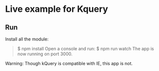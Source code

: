 # Live example for Kquery

## Run
Install all the module: 
> $ npm install
Open a console and run:
> $ npm run watch
The app is now running on port 3000.


Warning: Though kQuery is compatible with IE, this app is not.



